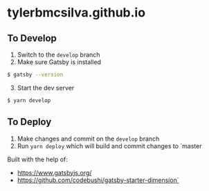 # tylerbmcsilva.github.io

## To Develop
1. Switch to the `develop` branch
2. Make sure Gatsby is installed
```bash
$ gatsby --version
```
3. Start the dev server
```bash
$ yarn develop 
```

## To Deploy
1. Make changes and commit on the `develop` branch
2. Run `yarn deploy` which will build and commit changes to `master


Built with the help of:
- https://www.gatsbyjs.org/
- https://github.com/codebushi/gatsby-starter-dimension`